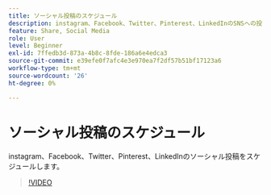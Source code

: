 ```yaml
---
title: ソーシャル投稿のスケジュール
description: instagram、Facebook、Twitter、Pinterest、LinkedInのSNSへの投稿をスケジュール
feature: Share, Social Media
role: User
level: Beginner
exl-id: 7ffedb3d-873a-4b8c-8fde-186a6e4edca3
source-git-commit: e39efe0f7afc4e3e970ea7f2df57b51bf17123a6
workflow-type: tm+mt
source-wordcount: '26'
ht-degree: 0%

---
```


# ソーシャル投稿のスケジュール

instagram、Facebook、Twitter、Pinterest、LinkedInのソーシャル投稿をスケジュールします。

>[!VIDEO](https://video.tv.adobe.com/v/3420242?quality=12&learn=on&hidetitle=true)
